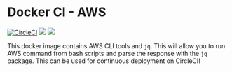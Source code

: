 # Docker CI - AWS
[![CircleCI](https://circleci.com/gh/WsCandy/ci-aws.svg?style=shield)](https://circleci.com/gh/WsCandy/ci-aws) [![](https://images.microbadger.com/badges/image/wscandy/ci-aws.svg)](https://microbadger.com/images/wscandy/ci-aws) [![](https://images.microbadger.com/badges/version/wscandy/ci-aws.svg)](https://microbadger.com/images/wscandy/ci-aws)  

This docker image contains AWS CLI tools and `jq`. This will allow you to run AWS command from bash scripts and parse the response with the `jq` package. This can be used for continuous deployment on CircleCI!